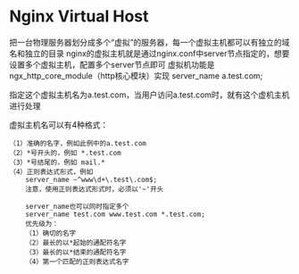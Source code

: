 # Nginx Virtual Host

把一台物理服务器划分成多个“虚拟”的服务器，每一个虚拟主机都可以有独立的域名和独立的目录
nginx的虚拟主机就是通过nginx.conf中server节点指定的，想要设置多个虚拟主机，配置多个server节点即可
虚拟机功能是ngx_http_core_module（http核心模块）实现
server_name a.test.com;
		
指定这个虚拟主机名为a.test.com，当用户访问a.test.com时，就有这个虚机主机进行处理

虚拟主机名可以有4种格式：
```text
（1）准确的名字，例如此例中的a.test.com
（2）*号开头的，例如 *.test.com
（3）*号结尾的，例如 mail.*
（4）正则表达式形式，例如 
	server_name ~^www\d+\.test\.com$; 
	注意，使用正则表达式形式时，必须以'~'开头
		
	server_name也可以同时指定多个
	server_name test.com www.test.com *.test.com;
	优先级为：
	（1）确切的名字
	（2）最长的以*起始的通配符名字
	（3）最长的以*结束的通配符名字
	（4）第一个匹配的正则表达式名字
```
